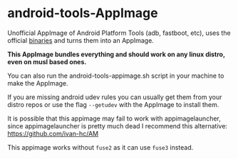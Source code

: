 # android-tools-AppImage
Unofficial AppImage of Android Platform Tools (adb, fastboot, etc), uses the official [binaries](https://developer.android.com/tools/releases/platform-tools) and turns them into an AppImage.

**This AppImage bundles everything and should work on any linux distro, even on musl based ones.**

You can also run the android-tools-appimage.sh script in your machine to make the AppImage.

If you are missing android udev rules you can usually get them from your distro repos or use the flag `--getudev` with the AppImage to install them. 

It is possible that this appimage may fail to work with appimagelauncher, since appimagelauncher is pretty much dead I recommend this alternative: https://github.com/ivan-hc/AM

This appimage works without `fuse2` as it can use `fuse3` instead.
